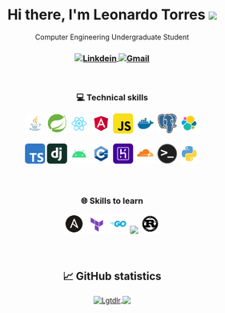 <!--### Hi there 👋

**lgtdlr/lgtdlr** is a ✨ _special_ ✨ repository because its `README.md` (this file) appears on your GitHub profile.

Here are some ideas to get you started:

- 🔭 I’m currently working on ...
- 🌱 I’m currently learning ...
- 👯 I’m looking to collaborate on ...
- 🤔 I’m looking for help with ...
- 💬 Ask me about ...
- 📫 How to reach me: ...
- 😄 Pronouns: ...
- ⚡ Fun fact: ...
-->

<!-- Title -->
<h1 align="center">Hi there, I'm Leonardo Torres
  <img src="https://raw.githubusercontent.com/iampavangandhi/iampavangandhi/master/gifs/Hi.gif" 
       width="30px">
</h1>


<!-- Quote -->
<p align="center">Computer Engineering Undergraduate Student
  
<!-- Social Network -->
<h3 align="center">
  
<a href="https://www.linkedin.com/in/leonardo-torres-de-la-rosa/">
  <img align="center" 
       alt="Linkdein" 
       width="22px" 
       src="https://user-images.githubusercontent.com/55005374/103146171-312a4c00-470b-11eb-8839-992580bb8206.png" />
  </a>
  
<a href="mailto:leonardo.torres5@upr.com">
  <img align="center" 
       alt="Gmail" 
       width="22px" 
       src="https://user-images.githubusercontent.com/55005374/103146250-0d1b3a80-470c-11eb-8ead-a92232d45d6e.png" />
  </a>
</h3>




&nbsp;

<!-- Technical Skills -->
<p><H3 align="center"><strong> 💻 Technical skills  </strong></p>
  
  <code><img height="40" src="https://raw.githubusercontent.com/edent/SuperTinyIcons/master/images/svg/java.svg"></code>
  <code><img height="40" src="https://raw.githubusercontent.com/github/explore/80688e429a7d4ef2fca1e82350fe8e3517d3494d/topics/spring-boot/spring-boot.png"></code>
  <code><img height="40" src="https://raw.githubusercontent.com/edent/SuperTinyIcons/master/images/svg/react.svg"></code>
  <code><img height="40" width="40" src="https://raw.githubusercontent.com/edent/SuperTinyIcons/master/images/svg/angular.svg"></code>
  <code><img height="40" src="https://raw.githubusercontent.com/edent/SuperTinyIcons/master/images/svg/javascript.svg"></code>
  <code><img height="40" src="https://raw.githubusercontent.com/edent/SuperTinyIcons/master/images/svg/docker.svg"></code>
  <code><img height="40" src="https://raw.githubusercontent.com/devicons/devicon/master/icons/postgresql/postgresql-original.svg"></code>
  <code><img height="40" src="https://raw.githubusercontent.com/edent/SuperTinyIcons/master/images/svg/elastic.svg"></code>
  
  <code><img height="40" src="https://raw.githubusercontent.com/edent/SuperTinyIcons/master/images/svg/typescript.svg"></code>
  <code><img height="40" src="https://raw.githubusercontent.com/edent/SuperTinyIcons/master/images/svg/djangoproject.svg"></code>
  <code><img height="40" src="https://raw.githubusercontent.com/edent/SuperTinyIcons/master/images/svg/android.svg"></code>
  <code><img height="40" src="https://raw.githubusercontent.com/edent/SuperTinyIcons/master/images/svg/cplusplus.svg"></code>
  <code><img height="40" src="https://raw.githubusercontent.com/edent/SuperTinyIcons/master/images/svg/heroku.svg"></code>
  <code><img height="40" src="https://raw.githubusercontent.com/edent/SuperTinyIcons/master/images/svg/cloudflare.svg"></code>
  <code><img height="40" src="https://raw.githubusercontent.com/github/explore/80688e429a7d4ef2fca1e82350fe8e3517d3494d/topics/terminal/terminal.png"></code>
  <code><img height="40" src="https://raw.githubusercontent.com/edent/SuperTinyIcons/master/images/svg/python.svg"></code>
  
  

  </p>
  
&nbsp;  

  <!-- Skills to learn -->
<p><H3 align="center"><strong>🌐 Skills to learn </strong></p>
  
  <code><img height="40" src="https://raw.githubusercontent.com/edent/SuperTinyIcons/master/images/svg/ansible.svg"></code>
  <code><img height="40" src="https://raw.githubusercontent.com/edent/SuperTinyIcons/master/images/svg/terraform.svg"></code>
  <code><img height="40" src="https://raw.githubusercontent.com/edent/SuperTinyIcons/master/images/svg/go.svg"></code>
  <code><img height="40" src="https://d1.awsstatic.com/training-and-certification/Certification%20Badges/AWS-Certified_Cloud-Practitioner_badge_512x512.ccd8e6f505d7d0bfb64620a723bcef5fda10d580.png"></code>
  <code><img height="40" src="https://raw.githubusercontent.com/edent/SuperTinyIcons/master/images/svg/rust.svg"></code>
  
  
  
  </p>
&nbsp;

<!-- GitHub Stats -->
<H2 align="center"><strong>📈 GitHub statistics 
  </strong>
</H2>
    <p align="center">
      <div align="center">
    </p>
    
<a href="https://github.com/lgtdlr?tab=repositories">
  <img align="center" 
       src="https://github-readme-stats.vercel.app/api/top-langs/?username=lgtdlr&layout=compact&show_icons=true&title_color=81a1c0&icon_color=79ff97&text_color=d5dbe6&bg_color=2e3440" 
       alt='Lgtdlr's favorite languages" />
</a>
                                                                                                                                                     
<a href="https://github.com/lgtdlr">
  <img align="center"
       src="https://github-readme-stats.vercel.app/api?username=lgtdlr&count_private=true&show_icons=true&include_all_commits=true&hide=issues&theme=nord" />
</a>

